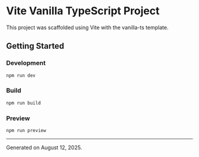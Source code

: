 # Vite Vanilla TypeScript Project

This project was scaffolded using Vite with the vanilla-ts template.

## Getting Started

### Development

```sh
npm run dev
```

### Build

```sh
npm run build
```

### Preview

```sh
npm run preview
```

---

Generated on August 12, 2025.
